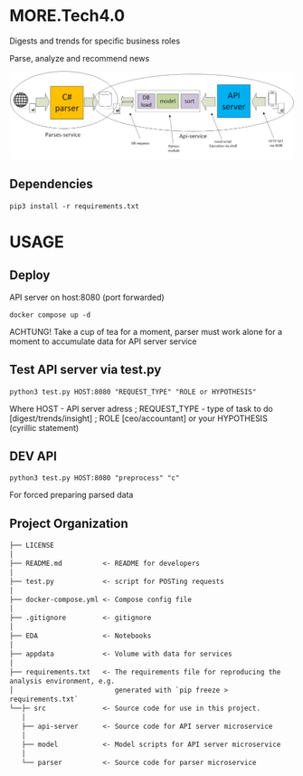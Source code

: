 # MORE.Tech4.0
Digests and trends for specific business roles

Parse, analyze and recommend news

![alt text](appdata/arch.png)

## Dependencies
```
pip3 install -r requirements.txt
```
# USAGE
## Deploy
API server on host:8080 (port forwarded)
```
docker compose up -d
```
ACHTUNG! Take a cup of tea for a moment, parser must work alone for a moment to accumulate data for API server service 

## Test API server via test.py
```
python3 test.py HOST:8080 "REQUEST_TYPE" "ROLE or HYPOTHESIS"
```
Where HOST - API server adress ; REQUEST_TYPE - type of task to do [digest/trends/insight] ; ROLE [ceo/accountant] or your HYPOTHESIS (cyrillic statement)

## DEV API
```
python3 test.py HOST:8080 "preprocess" "c"
```
For forced preparing parsed data 


Project Organization
------------

    ├── LICENSE
    │
    ├── README.md          <- README for developers
    │
    ├── test.py            <- script for POSTing requests
    │
    ├── docker-compose.yml <- Compose config file
    │
    ├── .gitignore         <- gitignore
    │
    ├── EDA                <- Notebooks
    │
    ├── appdata            <- Volume with data for services
    │
    ├── requirements.txt   <- The requirements file for reproducing the analysis environment, e.g.
    │                         generated with `pip freeze > requirements.txt`
    └──├─ src              <- Source code for use in this project.
       │
       ├── api-server      <- Source code for API server microservice
       │
       ├── model           <- Model scripts for API server microservice
       │
       └── parser          <- Source code for parser microservice
       